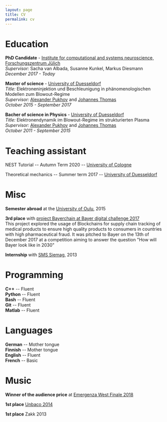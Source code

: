 ```yaml
---
layout: page
title: CV
permalink: cv
---
```


# Education

__PhD Candidate__ - [Institute for computational and systems neuroscience, Forschungszentrum Jülich](https://www.fz-juelich.de/inm/inm-6/EN/Home/home_node_INM6.html)  
*Supervisor:* Sacha van Albada, Susanne Kunkel, Markus Diesmann  
_December 2017 - Today_

__Master of science__ - [University of Duesseldorf](https://www.uni-duesseldorf.de/home/startseite.html)  
*Title:* Elektroneninjektion und Beschleunigung in phänomenologischen Modellen zum Blowout-Regime  
*Supervisor:* [Alexander Pukhov](http://pukhov.tp1.hhu.de/) and [Johannes Thomas](https://www.researchgate.net/profile/Johannes_Thomas)  
_October 2015 - September 2017_


__Bacher of science in Physics__ - [University of Duesseldorf](https://www.uni-duesseldorf.de/home/startseite.html)  
*Title:* Elektronendynamik im Blowout-Regime im strukturierten Plasma  
*Supervisor:* [Alexander Pukhov](http://pukhov.tp1.hhu.de/) and [Johannes Thomas](https://www.researchgate.net/profile/Johannes_Thomas)  
_October 2011 - September 2015_

# Teaching assistant

NEST Tutorial -- Autumn Term 2020 -- [University of Cologne](https://portal.uni-koeln.de/en/sub/uoc-home)

Theoretical mechanics -- Summer term 2017 -- [University of Duesseldorf](https://www.uni-duesseldorf.de/home/startseite.html)

# Misc

__Semester abroad__ at the [University of Oulu](https://www.oulu.fi/university/), 2015

__3rd place__ with [project Bayerchain at Bayer digital challenge 2017](https://twitter.com/BayerKarriere/status/940991035970408449)  
This project explored the usage of Blockchains for supply chain tracking of medical products to ensure high quality products to consumers in countries with high pharmaceutical fraud. It was pitched to Bayer on the 13th of December 2017 at a competition aiming to answer the question "How will Bayer look like in 2030"

__Internship__ with [SMS Siemag](https://www.sms-group.com/), 2013

# Programming

__C++__ -- Fluent  
__Python__ -- Fluent  
__Bash__ -- Fluent  
__Git__ -- Fluent  
__Matlab__ -- Fluent

# Languages

__German__ -- Mother tongue  
__Finnish__ -- Mother tongue  
__English__ -- Fluent  
__French__ -- Basic

# Music

__Winner of the audience price__ at [Emergenza West Finale 2018](https://www.emergenzafestival.de/news/gro%C3%9Fes-westdeutschlandfinale-in-k%C3%B6ln)

__1st place__ [Unbaco 2014](http://www.unbaco.net/?p=1853)

__1st place__ Zakk 2013

